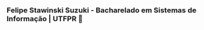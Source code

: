 ### Felipe Stawinski Suzuki - Bacharelado em Sistemas de Informação | UTFPR 📘



<!--
**felipedelas/felipedelas** is a ✨ _special_ ✨ repository because its `README.md` (this file) appears on your GitHub profile.

Here are some ideas to get you started:

- 🔭 I’m currently working on ...
- 🌱 I’m currently learning ...
- 👯 I’m looking to collaborate on ...![saturday-welcome-to-my-profile](https://user-images.githubusercontent.com/94695893/153966304-57951193-6756-4d37-b29b-13b8b1373837.gif)

- 🤔 I’m looking for help with ...
- 💬 Ask me about ...
- 📫 How to reach me: ...
- 😄 Pronouns: ...
- ⚡ Fun fact: ...
-->
